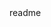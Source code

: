 <snippet>
  <content><![CDATA[
# ${1:Campaign Scheduler}
A Pure Vanilla JS Application (Single Page) to show the list for Campaigns based on date and each tab "Upcoming, Live & Past" will filter the Data from JSON
##[Live Demo](https://aadil59.github.io/schedule-campaign/)
Write usage instructions
## Installation
1. Clone it!
2. Install dependencies: `npm install or npm i or yarn install`
3. Run the app: `gulp or yarn gulp`
## Contributing
1. Fork it!
2. Create your feature branch: `git checkout -b my-new-feature`
3. Commit your changes: `git commit -am 'Add some feature'`
4. Push to the branch: `git push origin my-new-feature`
5. Submit a pull request :D
## Author
Aadil N Khan
]]></content>
  <tabTrigger>readme</tabTrigger>
</snippet>